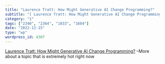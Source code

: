 ```yaml
---
title: "Laurence Tratt: How Might Generative AI Change Programming?"
subtitle: "[ Laurence Tratt: How Might Generative AI Change Programming?]( https://tratt.net/laurie/blog/2022/h..."
category: "1"
tags: ["2340", "2364", "1033", "1684"]
date: "2022-12-15"
type: "wp"
wordpress_id: 4307
---
```

[ Laurence Tratt: How Might Generative AI Change Programming?]( https://tratt.net/laurie/blog/2022/how_might_generative_ai_change_programming.html?utm_source=abyteofcodingnewsletter) –More about a topic that is extremely hot right now